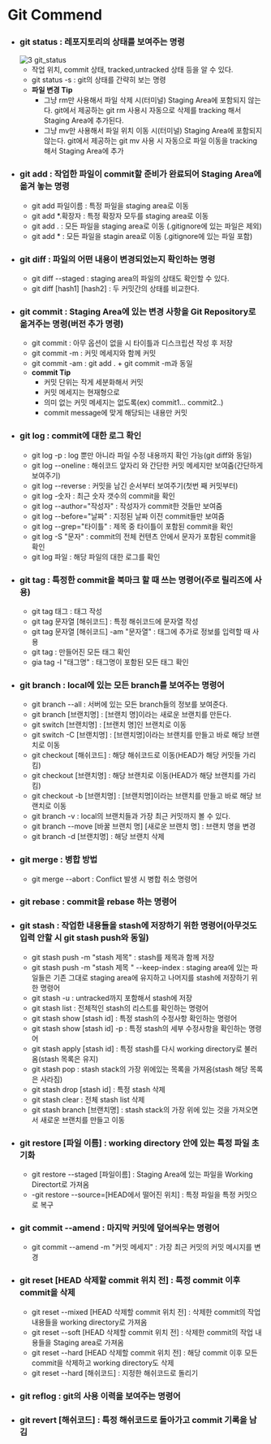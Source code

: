 # Git Commend

- ### git status : 레포지토리의 상태를 보여주는 명령
  ![3 git_status](https://user-images.githubusercontent.com/68778883/150938502-6c77a1bf-49b3-4467-b58e-fd7c115d74f9.png)
  - 작업 위치, commit 상태, tracked,untracked 상태 등을 알 수 있다.
  - git status -s : git의 상태를 간략히 보는 명령
  - **파일 변경 Tip**
    - 그냥 rm만 사용해서 파일 삭제 시(터미널) Staging Area에 포함되지 않는다.
      git에서 제공하는 git rm 사용시 자동으로 삭제를 tracking 해서 Staging Area에 추가된다.
    - 그냥 mv만 사용해서 파일 위치 이동 시(터미널) Staging Area에 포함되지 않는다.
      git에서 제공하는 git mv 사용 시 자동으로 파일 이동을 tracking해서 Staging Area에 추가
- ### git add : 작업한 파일이 commit할 준비가 완료되어 Staging Area에 옮겨 놓는 명령
  - git add 파일이름 : 특정 파일을 staging area로 이동
  - git add \*.확장자 : 특정 확장자 모두를 staging area로 이동
  - git add . : 모든 파일을 staging area로 이동 (.gitignore에 있는 파일은 제외)
  - git add \* : 모든 파일을 stagin area로 이동 (.gitignore에 있는 파일 포함)
- ### git diff : 파일의 어떤 내용이 변경되었는지 확인하는 명령
  - git diff --staged : staging area의 파일의 상태도 확인할 수 있다.
  - git diff [hash1] [hash2] : 두 커밋간의 상태를 비교한다.
- ### git commit : Staging Area에 있는 변경 사항을 Git Repository로 옮겨주는 명령(버전 추가 명령)
  - git commit : 아무 옵션이 없을 시 타이틀과 디스크립션 작성 후 저장
  - git commit -m : 커밋 메세지와 함께 커밋
  - git commit -am : git add . + git commit -m과 동일
  - **commit Tip**
    - 커밋 단위는 작게 세분화해서 커밋
    - 커밋 메세지는 현재형으로
    - 의미 없는 커밋 메세지는 없도록(ex) commit1... commit2..)
    - commit message에 맞게 해당되는 내용만 커밋
- ### git log : commit에 대한 로그 확인
  - git log -p : log 뿐만 아니라 파일 수정 내용까지 확인 가능(git diff와 동일)
  - git log --oneline : 해쉬코드 앞자리 와 간단한 커밋 메세지만 보여줌(간단하게 보여주기)
  - git log --reverse : 커밋을 남긴 순서부터 보여주기(첫번 째 커밋부터)
  - git log -숫자 : 최근 숫자 갯수의 commit을 확인
  - git log --author="작성자" : 작성자가 commit한 것들만 보여줌
  - git log --before="날짜" : 지정된 날짜 이전 commit들만 보여줌
  - git log --grep="타이틀" : 제목 중 타이틀이 포함된 commit을 확인
  - git log -S "문자" : commit의 전체 컨텐츠 안에서 문자가 포함된 commit을 확인
  - git log 파일 : 해당 파일의 대한 로그를 확인
- ### git tag : 특정한 commit을 북마크 할 때 쓰는 명령어(주로 릴리즈에 사용)
  - git tag 태그 : 태그 작성
  - git tag 문자열 [해쉬코드] : 특정 해쉬코드에 문자열 작성
  - git tag 문자열 [해쉬코드] -am "문자열" : 태그에 추가로 정보를 입력할 때 사용
  - git tag : 만들어진 모든 태그 확인
  - gia tag -l "태그명" : 태그명이 포함된 모든 태그 확인
- ### git branch : local에 있는 모든 branch를 보여주는 명령어
  - git branch --all : 서버에 있는 모든 branch들의 정보를 보여준다.
  - git branch [브랜치명] : [브랜치 명]이라는 새로운 브랜치를 만든다.
  - git switch [브랜치명] : [브랜치 명]인 브랜치로 이동
  - git switch -C [브랜치명] : [브랜치명]이라는 브랜치를 만들고 바로 해당 브랜치로 이동
  - git checkout [해쉬코드] : 해당 해쉬코드로 이동(HEAD가 해당 커밋들 가리킴)
  - git checkout [브랜치명] : 해당 브랜치로 이동(HEAD가 해당 브랜치를 가리킴)
  - git checkout -b [브랜치명] : [브랜치명]이라는 브랜치를 만들고 바로 해당 브랜치로 이동
  - git branch -v : local의 브랜치들과 가장 최근 커밋까지 볼 수 있다.
  - git branch --move [바꿀 브랜치 명] [새로운 브랜치 명] : 브랜치 명을 변경
  - git branch -d [브랜치명] : 해당 브랜치 삭제
- ### git merge : 병합 방법
  - git merge --abort : Conflict 발생 시 병합 취소 명령어
- ### git rebase : commit을 rebase 하는 명령어
- ### git stash : 작업한 내용들을 stash에 저장하기 위한 명령어(아무것도 입력 안할 시 git stash push와 동일)
  - git stash push -m "stash 제목" : stash를 제목과 함께 저장
  - git stash push -m "stash 제목 " --keep-index : staging area에 있는 파일들은 기존 그대로 staging area에 유지하고 나머지를 stash에 저장하기 위한 명령어
  - git stash -u : untracked까지 포함해서 stash에 저장
  - git stash list : 전체적인 stash의 리스트를 확인하는 명령어
  - git stash show [stash id] : 특정 stash의 수정사항 확인하는 명령어
  - git stash show [stash id] -p : 특정 stash의 세부 수정사항을 확인하는 명령어
  - git stash apply [stash id] : 특정 stash를 다시 working directory로 불러옴(stash 목록은 유지)
  - git stash pop : stash stack의 가장 위에있는 목록을 가져옴(stash 해당 목록은 사라짐)
  - git stash drop [stash id] : 특정 stash 삭제
  - git stash clear : 전체 stash list 삭제
  - git stash branch [브랜치명] : stash stack의 가장 위에 있는 것을 가져오면서 새로운 브랜치를 만들고 이동
- ### git restore [파일 이름] : working directory 안에 있는 특정 파일 초기화
  - git restore --staged [파일이름] : Staging Area에 있는 파일을 Working Directort로 가져옴
  - -git restore --source=[HEAD에서 떨어진 위치] : 특정 파일을 특정 커밋으로 복구
- ### git commit --amend : 마지막 커밋에 덮어씌우는 명령어
  - git commit --amend -m "커밋  메세지" : 가장 최근 커밋의 커밋 메시지를 변경
- ### git reset [HEAD 삭제할 commit 위치 전] : 특정 commit 이후 commit을 삭제
  - git reset --mixed [HEAD 삭제할 commit 위치 전] : 삭제한 commit의 작업 내용들을 working directory로 가져옴
  - git reset --soft [HEAD 삭제할 commit 위치 전] : 삭제한 commit의 작업 내용들을 Staging area로 가져옴
  - git reset --hard [HEAD 삭제할 commit 위치 전] : 해당 commit 이후 모든 commit을 삭제하고 working directory도 삭제
  - git reset --hard [해쉬코드] : 지정한 해쉬코드로 돌리기
- ### git reflog : git의 사용 이력을 보여주는 명령어
- ### git revert [해쉬코드] :  특정 해쉬코드로 돌아가고 commit 기록을 남김